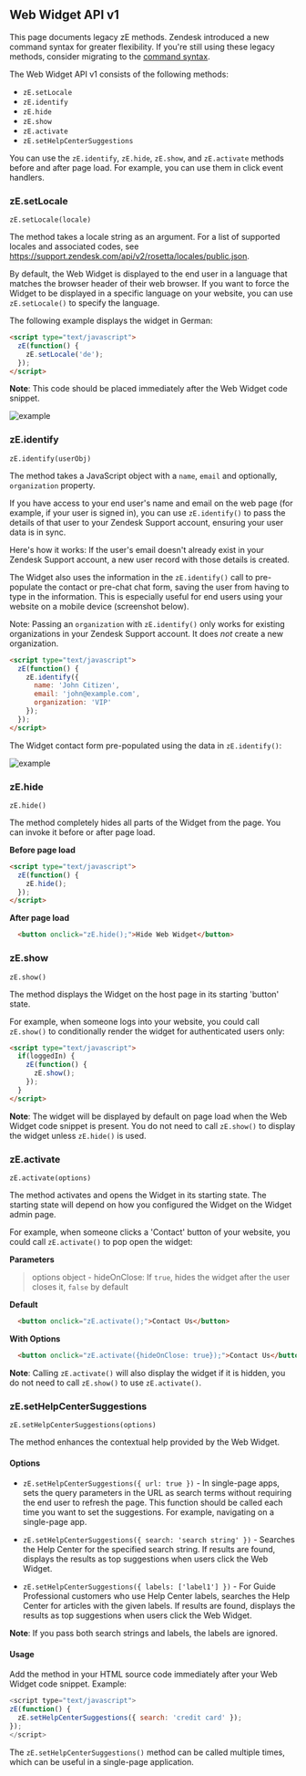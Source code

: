 ## Web Widget API v1

<span class="alert alert-block alert-warning">This page documents legacy zE methods. Zendesk introduced a new command syntax for greater flexibility. If you're still using these legacy methods, consider migrating to the <a href="https://developer.zendesk.com/embeddables/docs/widget/introduction">command syntax</a>.</span>

The Web Widget API v1 consists of the following methods:

* `zE.setLocale`
* `zE.identify`
* `zE.hide`
* `zE.show`
* `zE.activate`
* `zE.setHelpCenterSuggestions`

You can use the `zE.identify`, `zE.hide`, `zE.show`, and `zE.activate` methods before and after page load. For example, you can use them in click event handlers.

### zE.setLocale

`zE.setLocale(locale)`

The method takes a locale string as an argument. For a list of supported locales and associated codes, see <https://support.zendesk.com/api/v2/rosetta/locales/public.json>.

By default, the Web Widget is displayed to the end user in a language that matches the browser header of their web browser. If you want to force the Widget to be displayed in a specific language on your website, you can use `zE.setLocale()` to specify the language.

The following example displays the widget in German:

```html
<script type="text/javascript">
  zE(function() {
    zE.setLocale('de');
  });
</script>
```

**Note**: This code should be placed immediately after the Web Widget code snippet.

![example](https://zen-marketing-documentation.s3.amazonaws.com/docs/en/widget_api_locale.png)

### zE.identify

`zE.identify(userObj)`

The method takes a JavaScript object with a `name`, `email` and optionally, `organization` property.

If you have access to your end user's name and email on the web page (for example, if your user is signed in), you can use `zE.identify()` to pass the details of that user to your Zendesk Support account, ensuring your user data is in sync.

Here's how it works: If the user's email doesn't already exist in your Zendesk Support account, a new user record with those details is created.

The Widget also uses the information in the `zE.identify()` call to pre-populate the contact or pre-chat chat form, saving the user from having to type in the information. This is especially useful for end users using your website on a mobile device (screenshot below).

Note: Passing an `organization` with `zE.identify()` only works for existing organizations in your Zendesk Support account. It does *not* create a new organization.

```html
<script type="text/javascript">
  zE(function() {
    zE.identify({
      name: 'John Citizen',
      email: 'john@example.com',
      organization: 'VIP'
    });
  });
</script>
```

The Widget contact form pre-populated using the data in `zE.identify()`:

![example](https://zen-marketing-documentation.s3.amazonaws.com/docs/en/widget_api_identify.png)

### zE.hide

`zE.hide()`

The method completely hides all parts of the Widget from the page. You can invoke it before or after page load.

**Before page load**

```html
<script type="text/javascript">
  zE(function() {
    zE.hide();
  });
</script>
```

**After page load**

```html
  <button onclick="zE.hide();">Hide Web Widget</button>
```
### zE.show

`zE.show()`

The method displays the Widget on the host page in its starting 'button' state.

For example, when someone logs into your website, you could call `zE.show()` to conditionally render the widget for authenticated users only:

```html
<script type="text/javascript">
  if(loggedIn) {
    zE(function() {
      zE.show();
    });
  }
</script>
```

**Note**: The widget will be displayed by default on page load when the Web Widget code snippet is present. You do not need to call `zE.show()` to display the widget unless `zE.hide()` is used.

### zE.activate

`zE.activate(options)`

The method activates and opens the Widget in its starting state. The starting state will depend on how you configured the Widget on the Widget admin page.

For example, when someone clicks a 'Contact' button of your website, you could call `zE.activate()` to pop open the widget:

**Parameters**
> options object -  hideOnClose: If `true`, hides the widget after the user closes it, `false` by default

**Default**

```html
  <button onclick="zE.activate();">Contact Us</button>
```

**With Options**

```html
  <button onclick="zE.activate({hideOnClose: true});">Contact Us</button>
```

**Note**: Calling `zE.activate()` will also display the widget if it is hidden, you do not need to call `zE.show()` to use `zE.activate()`.

### zE.setHelpCenterSuggestions

`zE.setHelpCenterSuggestions(options)`

The method enhances the contextual help provided by the Web Widget.

#### Options

* `zE.setHelpCenterSuggestions({ url: true })` - In single-page apps, sets the query parameters in the URL as search terms without requiring the end user to refresh the page. This function should be called each time you want to set the suggestions. For example, navigating on a single-page app.

* `zE.setHelpCenterSuggestions({ search: 'search string' })` - Searches the Help Center for the specified search string. If results are found, displays the results as top suggestions when users click the Web Widget.

* `zE.setHelpCenterSuggestions({ labels: ['label1'] })` -  For Guide Professional customers who use Help Center labels, searches the Help Center for articles with the given labels. If results are found, displays the results as top suggestions when users click the Web Widget.

**Note**: If you pass both search strings and labels, the labels are ignored.

#### Usage

Add the method in your HTML source code immediately after your Web Widget code snippet. Example:

```javascript
<script type="text/javascript">
zE(function() {
  zE.setHelpCenterSuggestions({ search: 'credit card' });
});
</script>
```

The `zE.setHelpCenterSuggestions()` method can be called multiple times, which can be useful in a single-page application.

